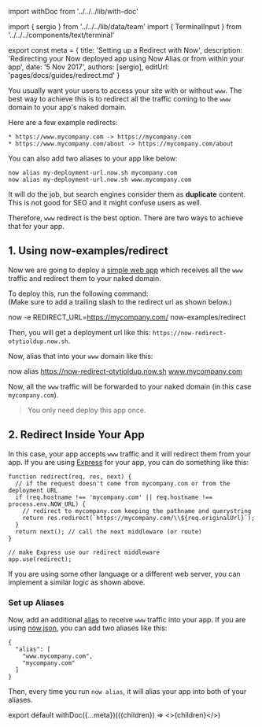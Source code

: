 import withDoc from '../../../lib/with-doc'

import { sergio } from '../../../lib/data/team'
import { TerminalInput } from '../../../components/text/terminal'

export const meta = {
  title: 'Setting up a Redirect with Now',
  description: 'Redirecting your Now deployed app using Now Alias or from within your app',
  date: '5 Nov 2017',
  authors: [sergio],
  editUrl: 'pages/docs/guides/redirect.md'
}

You usually want your users to access your site with or without `www`. The best way to achieve this is to redirect all the traffic coming to the `www` domain to your app's naked domain.

Here are a few example redirects:

```
* https://www.mycompany.com -> https://mycompany.com
* https://www.mycompany.com/about -> https://mycompany.com/about
```

You can also add two aliases to your app like below:

```
now alias my-deployment-url.now.sh mycompany.com
now alias my-deployment-url.now.sh www.mycompany.com
```

It will do the job, but search engines consider them as **duplicate** content. This is not good for SEO and it might confuse users as well.

Therefore, `www` redirect is the best option. There are two ways to achieve that for your app.

## 1. Using now-examples/redirect

Now we are going to deploy a [simple web app](https://github.com/now-examples/redirect) which receives all the `www` traffic and redirect them to your naked domain.

To deploy this, run the following command:<br/>
(Make sure to add a trailing slash to the redirect url as shown below.)

<TerminalInput>now -e REDIRECT_URL=https://mycompany.com/ now-examples/redirect</TerminalInput>

Then, you will get a deployment url like this: `https://now-redirect-otytioldup.now.sh`.

Now, alias that into your `www` domain like this:

<TerminalInput>now alias https://now-redirect-otytioldup.now.sh www.mycompany.com</TerminalInput>

Now, all the `www` traffic will be forwarded to your naked domain (in this case `mycompany.com`).

> You only need deploy this app once. 


## 2. Redirect Inside Your App

In this case, your app accepts `www` traffic and it will redirect them from your app. If you are using [Express](https://expressjs.com/) for your app, you can do something like this:

```
function redirect(req, res, next) {
  // if the request doesn't come from mycompany.com or from the deployment URL
  if (req.hostname !== 'mycompany.com' || req.hostname !== process.env.NOW_URL) {
    // redirect to mycompany.com keeping the pathname and querystring
    return res.redirect(`https://mycompany.com/\\${req.originalUrl}`);
  }
  return next(); // call the next middleware (or route)
}

// make Express use our redirect middleware
app.use(redirect);
```

If you are using some other language or a different web server, you can implement a similar logic as shown above.

### Set up Aliases

Now, add an additional [alias](/docs/getting-started/assign-a-domain-name) to receive `www` traffic into your app. If you are using [now.json](/docs/features/configuration), you can add two aliases like this:

```
{
  "alias": [
    "www.mycompany.com",
    "mycompany.com"
  ]
}
```

Then, every time you run `now alias`, it will alias your app into both of your aliases.

export default withDoc({...meta})(({children}) => <>{children}</>)
